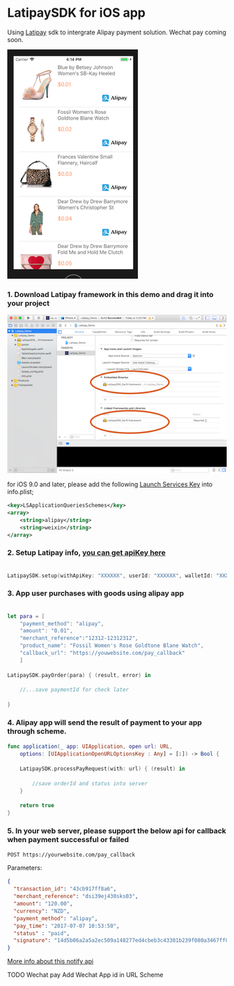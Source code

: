 # LatipaySDK for iOS app

Using [Latipay](http://www.latipay.net) sdk to intergrate Alipay payment solution. Wechat pay coming soon.

![](screenshot/home.png?)

### 1. Download Latipay framework in this demo and drag it into your project

![](screenshot/framework.png)


for iOS 9.0 and later, please add the following [Launch Services Key](https://developer.apple.com/library/content/documentation/General/Reference/InfoPlistKeyReference/Articles/LaunchServicesKeys.html) into info.plist;

```xml
<key>LSApplicationQueriesSchemes</key>
<array>
    <string>alipay</string>
    <string>weixin</string>
</array>
```

### 2. Setup Latipay info, [you can get apiKey here](https://merchant.latipay.net)

```swift

LatipaySDK.setup(withApiKey: "XXXXXX", userId: "XXXXXX", walletId: "XXXXXX")

```

### 3. App user purchases with goods using alipay app

```swift

let para = [
    "payment_method": "alipay",
    "amount": "0.01",
    "merchant_reference":"12312-12312312",
    "product_name": "Fossil Women's Rose Goldtone Blane Watch",
    "callback_url": "https://youwebsite.com/pay_callback"
    ]

LatipaySDK.payOrder(para) { (result, error) in

    //...save paymentId for check later
    
}

```

### 4. Alipay app will send the result of payment to your app through scheme.

```swift
func application(_ app: UIApplication, open url: URL, 
    options: [UIApplicationOpenURLOptionsKey : Any] = [:]) -> Bool {
    
    LatipaySDK.processPayRequest(with: url) { (result) in

        //save orderId and status into server
    }
    
    return true
}
```

### 5. In your web server, please support the below api for callback when payment successful or failed

```
POST https://yourwebsite.com/pay_callback
```

Parameters:

```json
{
  "transaction_id": "43cb917ff8a6",
  "merchant_reference": "dsi39ej430sks03",
  "amount": "120.00",
  "currency": "NZD",
  "payment_method": "alipay",
  "pay_time": "2017-07-07 10:53:50",
  "status" : "paid",
  "signature": "14d5b06a2a5a2ec509a148277ed4cbeb3c43301b239f080a3467ff0aba4070e3",
}
```

[More info about this notify api](http://doc.latipay.net/v2/latipay-hosted-online.html#Payment-Result-Asynchronous-Notification)


TODO Wechat pay
Add Wechat App id in URL Scheme
